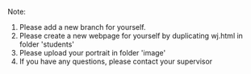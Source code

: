Note:

1. Please add a new branch for yourself.
2. Please create a new webpage for yourself by duplicating wj.html in folder 'students'
3. Please upload your portrait in folder 'image'
4. If you have any questions, please contact your supervisor

